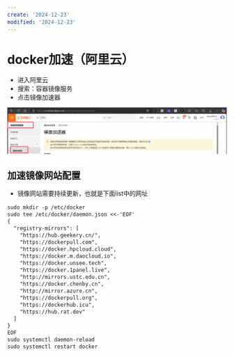 ```yaml
---
create: '2024-12-23'
modified: '2024-12-23'
---
```


# docker加速（阿里云）

* 进入阿里云
* 搜索：容器镜像服务
* 点击镜像加速器

![image-20241222143830782](./assets/image-20241222143830782.png)

## 加速镜像网站配置

* 镜像网站需要持续更新，也就是下面list中的网址

```shell
sudo mkdir -p /etc/docker
sudo tee /etc/docker/daemon.json <<-'EOF'
{
  "registry-mirrors": [
    "https://hub.geekery.cn/",
    "https://dockerpull.com",
    "https://docker.hpcloud.cloud",
    "https://docker.m.daocloud.io",
    "https://docker.unsee.tech",
    "https://docker.1panel.live",
    "http://mirrors.ustc.edu.cn",
    "https://docker.chenby.cn",
    "http://mirror.azure.cn",
    "https://dockerpull.org",
    "https://dockerhub.icu",
    "https://hub.rat.dev"
  ]
}
EOF
sudo systemctl daemon-reload
sudo systemctl restart docker
```